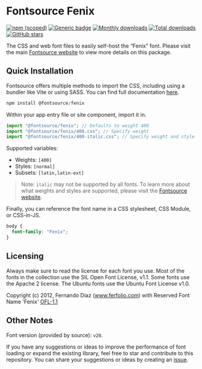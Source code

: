# Fontsource Fenix

[![npm (scoped)](https://img.shields.io/npm/v/@fontsource/fenix?color=brightgreen)](https://www.npmjs.com/package/@fontsource/fenix) [![Generic badge](https://img.shields.io/badge/fontsource-passing-brightgreen)](https://github.com/fontsource/fontsource) [![Monthly downloads](https://badgen.net/npm/dm/@fontsource/fenix)](https://github.com/fontsource/fontsource) [![Total downloads](https://badgen.net/npm/dt/@fontsource/fenix)](https://github.com/fontsource/fontsource) [![GitHub stars](https://img.shields.io/github/stars/fontsource/fontsource.svg?style=social&label=Star)](https://github.com/fontsource/fontsource/stargazers)

The CSS and web font files to easily self-host the “Fenix” font. Please visit the main [Fontsource website](https://fontsource.org/fonts/fenix) to view more details on this package.

## Quick Installation

Fontsource offers multiple methods to import the CSS, including using a bundler like Vite or using SASS. You can find full documentation [here](https://fontsource.org/docs/getting-started/introduction).

```javascript
npm install @fontsource/fenix
```

Within your app entry file or site component, import it in.

```javascript
import "@fontsource/fenix"; // Defaults to weight 400
import "@fontsource/fenix/400.css"; // Specify weight
import "@fontsource/fenix/400-italic.css"; // Specify weight and style
```

Supported variables:
- Weights: `[400]`
- Styles: `[normal]`
- Subsets: `[latin,latin-ext]`

> Note: `italic` may not be supported by all fonts. To learn more about what weights and styles are supported, please visit the [Fontsource website](https://fontsource.org/fonts/fenix).

Finally, you can reference the font name in a CSS stylesheet, CSS Module, or CSS-in-JS.

```css
body {
  font-family: "Fenix";
}
```

## Licensing
Always make sure to read the license for each font you use. Most of the fonts in the collection use the SIL Open Font License, v1.1. Some fonts use the Apache 2 license. The Ubuntu fonts use the Ubuntu Font License v1.0.

Copyright (c) 2012, Fernando Diaz (www.ferfolio.com) with Reserved Font Name 'Fenix'
[OFL-1.1](http://scripts.sil.org/OFL)

## Other Notes
Font version (provided by source): `v20`.

If you have any suggestions or ideas to improve the performance of font loading or expand the existing library, feel free to star and contribute to this repository. You can share your suggestions or ideas by creating an [issue](https://github.com/fontsource/fontsource/issues).
